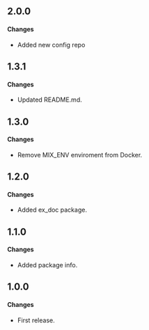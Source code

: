 2.0.0
------
#### Changes
* Added new config repo

1.3.1
------
#### Changes
* Updated README.md.

1.3.0
------
#### Changes
* Remove MIX_ENV enviroment from Docker.

1.2.0
------
#### Changes
* Added ex_doc package.

1.1.0
------
#### Changes
* Added package info.

1.0.0
------
#### Changes
* First release.